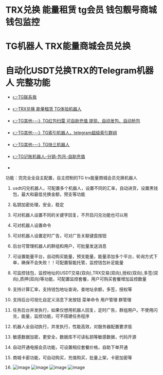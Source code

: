 # TRX兑换 能量租赁 tg会员 钱包靓号商城 钱包监控
# TG机器人  TRX能量商城会员兑换 
# 自动化USDT兑换TRX的Telegram机器人 完整功能
* [👉TG联系我](https://t.me/question_r0)
* [👉TRX兑换 能量租赁 TG体验机器人](https://t.me/trxdhu1_bot)
* [👉TG其他---》TG红包扫雷 可自助充值 提现、自动发包、自动抢包](https://t.me/gshskski)
* [👉TG其他---》TG索引机器人，telegram超级索引群组](https://t.me/sousuo_z)
* [👉TG其他---》TG快三机器人](https://t.me/kstest1s)
* [👉TG记账机器人-分销-包月-自助充值](https://t.me/tg_tj_bot)


* 
功能：完完全全自主配置，自主控制的TG trx能量商城会员兑换机器人
1. usdt闪兑机器人，可配置多个机器人，设置不同的汇率，自动进货，设置黑钱包，最大和最低兑换金额，预支等功能
2. 私钥加密处理，安全，稳定
3. 可对机器人设置不同的关键字回复，不开启闪兑功能也可以用
4. 可对机器人设置命令
5. 可对机器人设置定时广告，可对广告关联键盘按钮
6. 后台可管理机器人的群组和用户，可批量发送消息
7. 可设置能量平台，自动购买能量，预支能量，能量添加多个平台，轮询方式下单，确保不会失败！！可配置智能托管，监控钱包补足能量
8. 可监控钱包，监控地址的USDT交易(双向),TRX交易(双向),授权(双向),多签(双向),质押(双向)等功能，可配置监控套餐，用户可购买套餐增加监控数量
9. 支持计算汇率，支持钱包地址查询，查地址余额，多签，授权等
10. 支持后台可视化自定义消息下发按钮 菜单命令 用户管理 群管理  
11. 任务后台并发执行，如果仅想用机器人回复，定时广告，群组用户。不使用闪兑，能量，监控功能，可不搭建任务程序
12. 机器人全自动执行，并发执行，性能高效，对服务器配置要求低
13. 敏感数据加密，更安全，数据库不可读私钥等敏感数据，代码开源
14. 自动开通电报会员功能，可设置相应套餐价格，自助下单开通
15. 商城卡密功能，可自动购买，充值购买，批量上架，卡密加密等

16. ![image](https://github.com/mmmrp/trx/assets/72646062/88eba0ad-38b1-4b2d-bb59-fa582d49d52d)
![image](https://github.com/mmmrp/trx/assets/72646062/178824e0-2c3b-4694-acc2-11840495c6a8)
![image](https://github.com/mmmrp/trx/assets/72646062/f7c2ecdf-ea05-4fa3-981d-b3a6fdd73147)
![image](https://github.com/mmmrp/trx/assets/72646062/3f564d1d-602f-4828-9017-aa679d852bc1)



